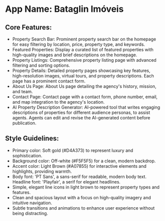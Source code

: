 # **App Name**: Bataglin Imóveis

## Core Features:

- Property Search Bar: Prominent property search bar on the homepage for easy filtering by location, price, property type, and keywords.
- Featured Properties: Display a curated list of featured properties with high-quality images and brief descriptions on the homepage.
- Property Listings: Comprehensive property listing page with advanced filtering and sorting options.
- Property Details: Detailed property pages showcasing key features, high-resolution images, virtual tours, and property descriptions. Each page has a prominent contact form.
- About Us Page: About Us page detailing the agency's history, mission, and team.
- Contact Page: Contact page with a contact form, phone number, email, and map integration to the agency's location.
- AI Property Description Generator: AI-powered tool that writes engaging descriptions of properties for different audience personas, to assist agents. Agents can edit and revise the AI-generated content before publication.

## Style Guidelines:

- Primary color: Soft gold (#D4A373) to represent luxury and sophistication.
- Background color: Off-white (#F5F5F5) for a clean, modern backdrop.
- Accent color: Light Brown (#A07855) for interactive elements and highlights, providing warmth.
- Body font: 'PT Sans', a sans-serif for readable, modern body text. Headline font: 'Playfair', a serif for elegant headlines. 
- Simple, elegant line icons in light brown to represent property types and features.
- Clean and spacious layout with a focus on high-quality imagery and intuitive navigation.
- Subtle transitions and animations to enhance user experience without being distracting.